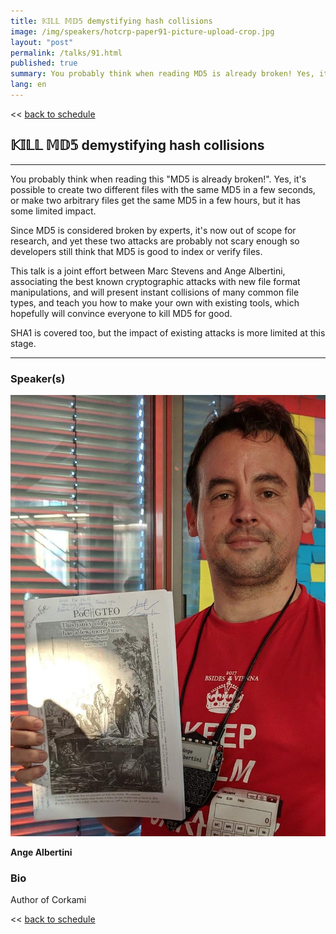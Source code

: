 ```yaml
---
title: 𝕂𝕀𝕃𝕃 𝕄𝔻𝟝 demystifying hash collisions
image: /img/speakers/hotcrp-paper91-picture-upload-crop.jpg
layout: "post"
permalink: /talks/91.html
published: true
summary: You probably think when reading MD5 is already broken! Yes, it's possible to create two d…
lang: en
---
```

<< [back to schedule](/schedule/)

## 𝕂𝕀𝕃𝕃 𝕄𝔻𝟝 demystifying hash collisions
---


You probably think when reading this "MD5 is already broken!".
Yes, it's possible to create two different files with the same MD5 in a few seconds, or make two arbitrary files get the same MD5 in a few hours, but it has some limited impact.

Since MD5 is considered broken by experts, it's now out of scope for research, and yet these two attacks are probably not scary enough so developers still think that MD5 is good to index or verify files.

This talk is a joint effort between Marc Stevens and Ange Albertini, associating the best known cryptographic attacks with new file format manipulations, and will present instant collisions of many common file types, and teach you how to make your own with existing tools, which hopefully will convince everyone to kill MD5 for good.

SHA1 is covered too, but the impact of existing attacks is more limited at this stage.

---
### Speaker(s)
![speaker](/img/speakers/hotcrp-paper91-picture-upload.jpg)

**Ange Albertini**

### Bio
Author of Corkami

<< [back to schedule](/schedule/)
